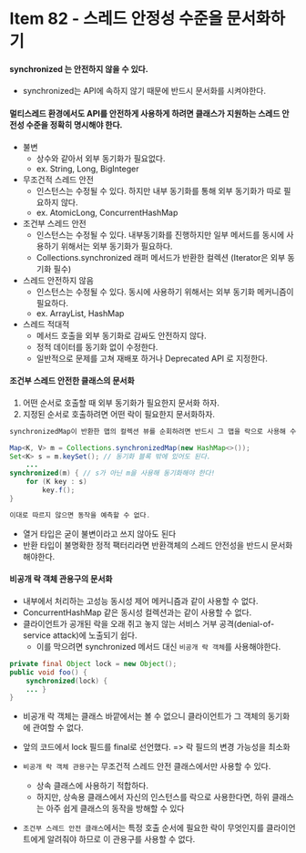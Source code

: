# Item 82 - 스레드 안정성 수준을 문서화하기

#### synchronized 는 안전하지 않을 수 있다.
* synchronized는 API에 속하지 않기 때문에 반드시 문서화를 시켜야한다.

#### 멀티스레드 환경에서도 API를 안전하게 사용하게 하려면 클래스가 지원하는 스레드 안전성 수준을 정확히 명시해야 한다.
* 불변
	* 상수와 같아서 외부 동기화가 필요없다.
	* ex. String, Long, BigInteger
* 무조건적 스레드 안전
	* 인스턴스는 수정될 수 있다. 하지만 내부 동기화를 통해 외부 동기화가 따로 필요하지 않다.
	* ex. AtomicLong, ConcurrentHashMap
* 조건부 스레드 안전
	* 인스턴스는 수정될 수 있다. 내부동기화를 진행하지만 일부 메서드를 동시에 사용하기 위해서는 외부 동기화가 필요하다.
	* Collections.synchronized 래퍼 메서드가 반환한 컬렉션 (Iterator은 외부 동기화 필수)
* 스레드 안전하지 않음
	* 인스턴스는 수정될 수 있다. 동시에 사용하기 위해서는 외부 동기화 메커니즘이 필요하다.
	* ex. ArrayList, HashMap
* 스레드 적대적
	* 메서드 호출을 외부 동기화로 감싸도 안전하지 않다.
	* 정적 데이터를 동기화 없이 수정한다.
	* 일반적으로 문제를 고쳐 재배포 하거나 Deprecated API 로 지정한다.

#### 조건부 스레드 안전한 클래스의 문서화
1. 어떤 순서로 호출할 때 외부 동기화가 필요한지 문서화 하자.
2. 지정된 순서로 호출하려면 어떤 락이 필요한지 문서화하자.

```java
synchronizedMap이 반환한 맵의 컬렉션 뷰를 순회하려면 반드시 그 맵을 락으로 사용해 수동으로 동기화하라.

Map<K, V> m = Collections.synchronizedMap(new HashMap<>()); 
Set<K> s = m.keySet(); // 동기화 블록 밖에 있어도 된다.
	...
synchronized(m) { // s가 아닌 m을 사용해 동기화해야 한다!
	for (K key : s) 
		key.f();
}

이대로 따르지 않으면 동작을 예측할 수 없다.
```
* 열거 타입은 굳이 불변이라고 쓰지 않아도 된다
* 반환 타입이 불명확한 정적 팩터리라면 반환객체의 스레드 안전성을 반드시 문서화해야한다.

#### 비공개 락 객체 관용구의 문서화
* 내부에서 처리하는 고성능 동시성 제어 메커니즘과 같이 사용할 수 없다.
* ConcurrentHashMap 같은 동시성 컬렉션과는 같이 사용할 수 없다.
* 클라이언트가 공개된 락을 오래 쥐고 놓지 않는 서비스 거부 공격(denial-of-service attack)에 노출되기 쉽다.
	* 이를 막으려면 synchronized 메서드 대신 `비공개 락 객체`를 사용해야한다.

```java
private final Object lock = new Object();
public void foo() { 
	synchronized(lock) {
	... }
}
```
* 비공개 락 객체는 클래스 바깥에서는 볼 수 없으니 클라이언트가 그 객체의 동기화에 관여할 수 없다.
* 앞의 코드에서 lock 필드를 final로 선언했다. => 락 필드의 변경 가능성을 최소화

* `비공개 락 객체 관용구`는 무조건적 스레드 안전 클래스에서만 사용할 수 있다. 
	* 상속 클래스에 사용하기 적합하다.
	* 하지만, 상속용 클래스에서 자신의 인스턴스를 락으로 사용한다면, 하위 클래스는 아주 쉽게 클래스의 동작을 방해할 수 있다
* `조건부 스레드 안전 클래스`에서는 특정 호출 순서에 필요한 락이 무엇인지를 클라이언트에게 알려줘야 하므로 이 관용구를 사용할 수 없다.
	






<!--
```java

```
 -->